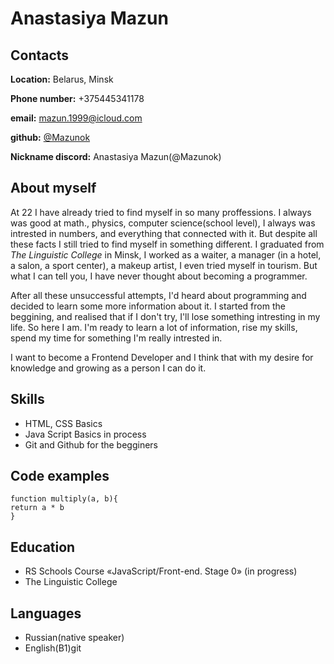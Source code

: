 # Anastasiya Mazun


## Contacts

**Location:** Belarus, Minsk

**Phone number:** +375445341178

**email:** mazun.1999@icloud.com

**github:** [@Mazunok](https://github.com/Mazunok)

**Nickname discord:** Anastasiya Mazun(@Mazunok)


## About myself

  At 22 I have already tried to find myself in so many proffessions. I always was good at math., physics, computer science(school level), I always was intrested in numbers, and everything that connected with it. But despite all these facts I still tried to find myself in something different. I graduated from *The Linguistic College* in Minsk, I worked as a waiter, a manager (in a hotel, a salon, a sport center), a makeup artist, I even tried myself in tourism. But what I can tell you, I have never thought about becoming a programmer.

  After all these unsuccessful attempts, I'd heard about programming and decided to learn some more information about it. I started from the beggining, and realised that if I don't try, I'll lose something intresting in my life. So here I am. I'm ready to learn a lot of information, rise my skills, spend my time for something I'm really intrested in. 

  I want to become a Frontend Developer and I think that with my desire for knowledge and growing as a person I can do it.

  ## Skills 

  * HTML, CSS Basics 
  * Java Script Basics in process 
  * Git and Github for the begginers

  ## Code examples

  ``` 
  function multiply(a, b){
  return a * b
  }
  ```

  ## Education
  * RS Schools Course «JavaScript/Front-end. Stage 0» (in progress)
  * The Linguistic College 

  ## Languages
  * Russian(native speaker)
  * English(B1)git 